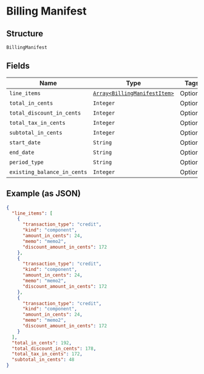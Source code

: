 
# Billing Manifest

## Structure

`BillingManifest`

## Fields

| Name | Type | Tags | Description |
|  --- | --- | --- | --- |
| `line_items` | [`Array<BillingManifestItem>`](../../doc/models/billing-manifest-item.md) | Optional | - |
| `total_in_cents` | `Integer` | Optional | - |
| `total_discount_in_cents` | `Integer` | Optional | - |
| `total_tax_in_cents` | `Integer` | Optional | - |
| `subtotal_in_cents` | `Integer` | Optional | - |
| `start_date` | `String` | Optional | - |
| `end_date` | `String` | Optional | - |
| `period_type` | `String` | Optional | - |
| `existing_balance_in_cents` | `Integer` | Optional | - |

## Example (as JSON)

```json
{
  "line_items": [
    {
      "transaction_type": "credit",
      "kind": "component",
      "amount_in_cents": 24,
      "memo": "memo2",
      "discount_amount_in_cents": 172
    },
    {
      "transaction_type": "credit",
      "kind": "component",
      "amount_in_cents": 24,
      "memo": "memo2",
      "discount_amount_in_cents": 172
    },
    {
      "transaction_type": "credit",
      "kind": "component",
      "amount_in_cents": 24,
      "memo": "memo2",
      "discount_amount_in_cents": 172
    }
  ],
  "total_in_cents": 192,
  "total_discount_in_cents": 178,
  "total_tax_in_cents": 172,
  "subtotal_in_cents": 48
}
```

